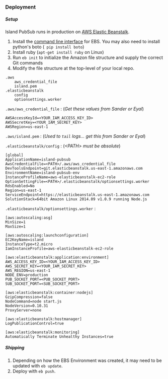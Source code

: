 ### Deployment

##### Setup

Island PubSub runs in production on [AWS Elastic Beanstalk](http://aws.amazon.com/elasticbeanstalk/).

1. Install the [command line interface](http://aws.amazon.com/code/6752709412171743) for EBS. You may also need to install python's boto (``` pip install boto```)
2. Install ruby (```apt-get install ruby``` on Linux)
3. Run ```eb init``` to initialize the Amazon file structure and supply the correct Git commands
4. Modify the file structure at the top-level of your local repo.

```
.aws
	aws_credential_file
	island.pem
.elasticbeanstalk
	config
	optionsettings.worker
```

```.aws/aws_credential_file``` : (_Get these values from Sander or Eyal_)

```
AWSAccessKeyId=<YOUR_IAM_ACCESS_KEY_ID>
AWSSecretKey=<YOUR_IAM_SECRET_KEY>
AWSRegion=us-east-1
```

```.aws/island.pem``` : (_Used to ```tail``` logs... get this from Sander or Eyal_)

```.elasticbeanstalk/config``` : (_\<PATH\> must be absolute_)

```
[global]
ApplicationName=island-pubsub
AwsCredentialFile=<PATH>/.aws/aws_credential_file
DevToolsEndpoint=git.elasticbeanstalk.us-east-1.amazonaws.com
EnvironmentName=island-pubsub-env
InstanceProfileName=aws-elasticbeanstalk-ec2-role
OptionSettingFile=<PATH>/.elasticbeanstalk/optionsettings.worker
RdsEnabled=No
Region=us-east-1
ServiceEndpoint=https://elasticbeanstalk.us-east-1.amazonaws.com
SolutionStack=64bit Amazon Linux 2014.09 v1.0.9 running Node.js
```

```.elasticbeanstalk/optionsettings.worker``` :

```
[aws:autoscaling:asg]
MinSize=1
MaxSize=1

[aws:autoscaling:launchconfiguration]
EC2KeyName=island
InstanceType=t2.micro
IamInstanceProfile=aws-elasticbeanstalk-ec2-role

[aws:elasticbeanstalk:application:environment]
AWS_ACCESS_KEY_ID=<YOUR_IAM_ACCESS_KEY_ID>
AWS_SECRET_KEY=<YOUR_IAM_SECRET_KEY>
AWS_REGION=us-east-1
NODE_ENV=production
PUB_SOCKET_PORT=<PUB_SOCKET_PORT>
SUB_SOCKET_PORT=<SUB_SOCKET_PORT>

[aws:elasticbeanstalk:container:nodejs]
GzipCompression=false
NodeCommand=node start.js
NodeVersion=0.10.31
ProxyServer=none

[aws:elasticbeanstalk:hostmanager]
LogPublicationControl=true

[aws:elasticbeanstalk:monitoring]
Automatically Terminate Unhealthy Instances=true
```

##### Shipping

1. Depending on how the EBS Environment was created, it may need to be updated with ```eb update```.
2. Deploy with ```eb push```.
